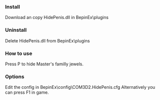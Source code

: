 ### Install
Download an copy HidePenis.dll in BepinEx\plugins

### Uninstall
Delete HidePenis.dll from BepinEx\plugins

### How to use
Press P to hide Master's familly jewels.

### Options
Edit the config in BepinEx\config\COM3D2.HidePenis.cfg
Alternatively you can press F1 in game.

